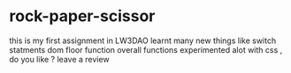 # rock-paper-scissor
this is my first assignment in LW3DAO
learnt many new things like switch statments 
dom
floor function
overall functions
experimented alot with css , do you like ? leave a review
